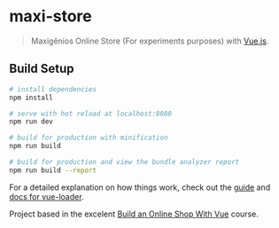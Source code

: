 # maxi-store

> Maxigênios Online Store (For experiments purposes) with [Vue.js](https://vuejs.org/).

## Build Setup

``` bash
# install dependencies
npm install

# serve with hot reload at localhost:8080
npm run dev

# build for production with minification
npm run build

# build for production and view the bundle analyzer report
npm run build --report
```

For a detailed explanation on how things work, check out the [guide](http://vuejs-templates.github.io/webpack/) and [docs for vue-loader](http://vuejs.github.io/vue-loader).

Project based in the excelent [Build an Online Shop With Vue](https://scotch.io/courses/build-an-online-shop-with-vue/introduction
) course.
